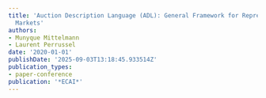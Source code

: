 ```yaml
---
title: 'Auction Description Language (ADL): General Framework for Representing Auction-Based
  Markets'
authors:
- Munyque Mittelmann
- Laurent Perrussel
date: '2020-01-01'
publishDate: '2025-09-03T13:18:45.933514Z'
publication_types:
- paper-conference
publication: '*ECAI*'
---
```

